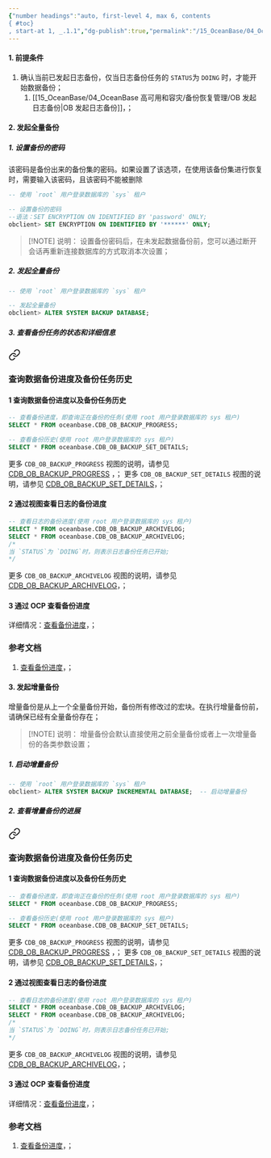 ```yaml
---
{"number headings":"auto, first-level 4, max 6, contents
{ #toc}
, start-at 1, _.1.1","dg-publish":true,"permalink":"/15_OceanBase/04_OceanBase 高可用和容灾/备份恢复管理/OB 发起数据备份/","dgPassFrontmatter":true}
---
```



#### 1. 前提条件
1. 确认当前已发起日志备份，仅当日志备份任务的 `STATUS`为 `DOING` 时，才能开始数据备份；
	1. [[15_OceanBase/04_OceanBase 高可用和容灾/备份恢复管理/OB 发起日志备份\|OB 发起日志备份]]，；

#### 2. 发起全量备份
##### 1. 设置备份的密码
该密码是备份出来的备份集的密码。如果设置了该选项，在使用该备份集进行恢复时，需要输入该密码，且该密码不能被删除

```sql
-- 使用 `root` 用户登录数据库的 `sys` 租户

-- 设置备份的密码
--语法：SET ENCRYPTION ON IDENTIFIED BY 'password' ONLY;
obclient> SET ENCRYPTION ON IDENTIFIED BY '******' ONLY;
```

> [!NOTE] 说明：
> 设置备份密码后，在未发起数据备份前，您可以通过断开会话再重新连接数据库的方式取消本次设置；

##### 2. 发起全量备份
```sql
-- 使用 `root` 用户登录数据库的 `sys` 租户

-- 发起全量备份
obclient> ALTER SYSTEM BACKUP DATABASE;
```

##### 3. 查看备份任务的状态和详细信息

<div class="transclusion internal-embed is-loaded"><a class="markdown-embed-link" href="/15-ocean-base/04-ocean-base///#" aria-label="Open link"><svg xmlns="http://www.w3.org/2000/svg" width="24" height="24" viewBox="0 0 24 24" fill="none" stroke="currentColor" stroke-width="2" stroke-linecap="round" stroke-linejoin="round" class="svg-icon lucide-link"><path d="M10 13a5 5 0 0 0 7.54.54l3-3a5 5 0 0 0-7.07-7.07l-1.72 1.71"></path><path d="M14 11a5 5 0 0 0-7.54-.54l-3 3a5 5 0 0 0 7.07 7.07l1.71-1.71"></path></svg></a><div class="markdown-embed">





### 查询数据备份进度及备份任务历史
#### 1 查询数据备份进度以及备份任务历史

```sql
-- 查看备份进度，即查询正在备份的任务(使用 root 用户登录数据库的 sys 租户)
SELECT * FROM oceanbase.CDB_OB_BACKUP_PROGRESS;

-- 查看备份历史(使用 root 用户登录数据库的 sys 租户)
SELECT * FROM oceanbase.CDB_OB_BACKUP_SET_DETAILS;
```
更多 `CDB_OB_BACKUP_PROGRESS` 视图的说明，请参见 [CDB_OB_BACKUP_PROGRESS](https://www.oceanbase.com/docs/enterprise-oceanbase-database-cn-10000000000945440) ，；
更多 `CDB_OB_BACKUP_SET_DETAILS` 视图的说明，请参见  [CDB_OB_BACKUP_SET_DETAILS](https://www.oceanbase.com/docs/enterprise-oceanbase-database-cn-10000000000945439)，；


#### 2 通过视图查看日志的备份进度
```sql
-- 查看日志的备份进度(使用 root 用户登录数据库的 sys 租户)
SELECT * FROM oceanbase.CDB_OB_BACKUP_ARCHIVELOG;
SELECT * FROM oceanbase.CDB_OB_BACKUP_ARCHIVELOG;
/*
当 `STATUS`为 `DOING`时，则表示日志备份任务已开始;
*/
```
更多 `CDB_OB_BACKUP_ARCHIVELOG` 视图的说明，请参见 [CDB_OB_BACKUP_ARCHIVELOG](https://www.oceanbase.com/docs/enterprise-oceanbase-database-cn-10000000000945458)，；


#### 3 通过 OCP 查看备份进度
详细情况：[查看备份进度](https://www.oceanbase.com/docs/enterprise-oceanbase-database-cn-10000000000355896)，；

### 参考文档
1. [查看备份进度](https://www.oceanbase.com/docs/enterprise-oceanbase-database-cn-10000000000355896)，；


</div></div>


#### 3. 发起增量备份
增量备份是从上一个全量备份开始，备份所有修改过的宏块。在执行增量备份前，请确保已经有全量备份存在；

> [!NOTE] 说明：
> 增量备份会默认直接使用之前全量备份或者上一次增量备份的各类参数设置；

##### 1. 启动增量备份
```sql
-- 使用 `root` 用户登录数据库的 `sys` 租户
obclient> ALTER SYSTEM BACKUP INCREMENTAL DATABASE;  -- 启动增量备份
```


##### 2. 查看增量备份的进展

<div class="transclusion internal-embed is-loaded"><a class="markdown-embed-link" href="/15-ocean-base/04-ocean-base///#1" aria-label="Open link"><svg xmlns="http://www.w3.org/2000/svg" width="24" height="24" viewBox="0 0 24 24" fill="none" stroke="currentColor" stroke-width="2" stroke-linecap="round" stroke-linejoin="round" class="svg-icon lucide-link"><path d="M10 13a5 5 0 0 0 7.54.54l3-3a5 5 0 0 0-7.07-7.07l-1.72 1.71"></path><path d="M14 11a5 5 0 0 0-7.54-.54l-3 3a5 5 0 0 0 7.07 7.07l1.71-1.71"></path></svg></a><div class="markdown-embed">





### 查询数据备份进度及备份任务历史
#### 1 查询数据备份进度以及备份任务历史

```sql
-- 查看备份进度，即查询正在备份的任务(使用 root 用户登录数据库的 sys 租户)
SELECT * FROM oceanbase.CDB_OB_BACKUP_PROGRESS;

-- 查看备份历史(使用 root 用户登录数据库的 sys 租户)
SELECT * FROM oceanbase.CDB_OB_BACKUP_SET_DETAILS;
```
更多 `CDB_OB_BACKUP_PROGRESS` 视图的说明，请参见 [CDB_OB_BACKUP_PROGRESS](https://www.oceanbase.com/docs/enterprise-oceanbase-database-cn-10000000000945440) ，；
更多 `CDB_OB_BACKUP_SET_DETAILS` 视图的说明，请参见  [CDB_OB_BACKUP_SET_DETAILS](https://www.oceanbase.com/docs/enterprise-oceanbase-database-cn-10000000000945439)，；


#### 2 通过视图查看日志的备份进度
```sql
-- 查看日志的备份进度(使用 root 用户登录数据库的 sys 租户)
SELECT * FROM oceanbase.CDB_OB_BACKUP_ARCHIVELOG;
SELECT * FROM oceanbase.CDB_OB_BACKUP_ARCHIVELOG;
/*
当 `STATUS`为 `DOING`时，则表示日志备份任务已开始;
*/
```
更多 `CDB_OB_BACKUP_ARCHIVELOG` 视图的说明，请参见 [CDB_OB_BACKUP_ARCHIVELOG](https://www.oceanbase.com/docs/enterprise-oceanbase-database-cn-10000000000945458)，；


#### 3 通过 OCP 查看备份进度
详细情况：[查看备份进度](https://www.oceanbase.com/docs/enterprise-oceanbase-database-cn-10000000000355896)，；

### 参考文档
1. [查看备份进度](https://www.oceanbase.com/docs/enterprise-oceanbase-database-cn-10000000000355896)，；


</div></div>
